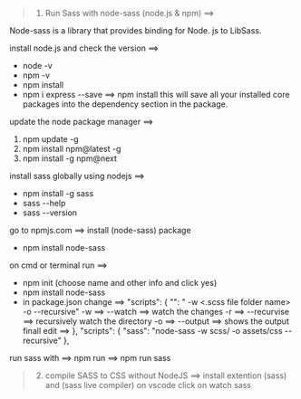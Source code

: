 > 1. Run Sass with node-sass (node.js & npm) ==>

Node-sass is a library that provides binding for Node. js to LibSass.

install node.js and check the version ==>
- node -v
- npm -v
- npm install
- npm i express --save ==> npm install this will save all your installed core packages into the dependency section in the package.

update the node package manager ==>
1. npm update -g
2. npm install npm@latest -g
3. npm install -g npm@next

install sass globally using nodejs ==>
- npm install -g sass
- sass --help
- sass --version

go to npmjs.com ==> install (node-sass) package
- npm install node-sass

on cmd or terminal run ==>
- npm init (choose name and other info and click yes)
- npm install node-sass
- in package.json change ==>
"scripts": {
   "<name for npm run>": "<npm name> -w <.scss file folder name> -o <output folder for compiled file> --recursive"
-w ==> --watch ==> watch the changes
-r ==> --recurvise ==> recursively watch the directory
-o ==> --output ==> shows the output
finall edit ==>
},
"scripts": {
   "sass": "node-sass -w scss/ -o assets/css --recursive"
},

run sass with ==> npm run <name> ==> npm run sass

> 2. compile SASS to CSS without NodeJS ==>
install extention (sass) and (sass live compiler) on vscode
click on watch sass
